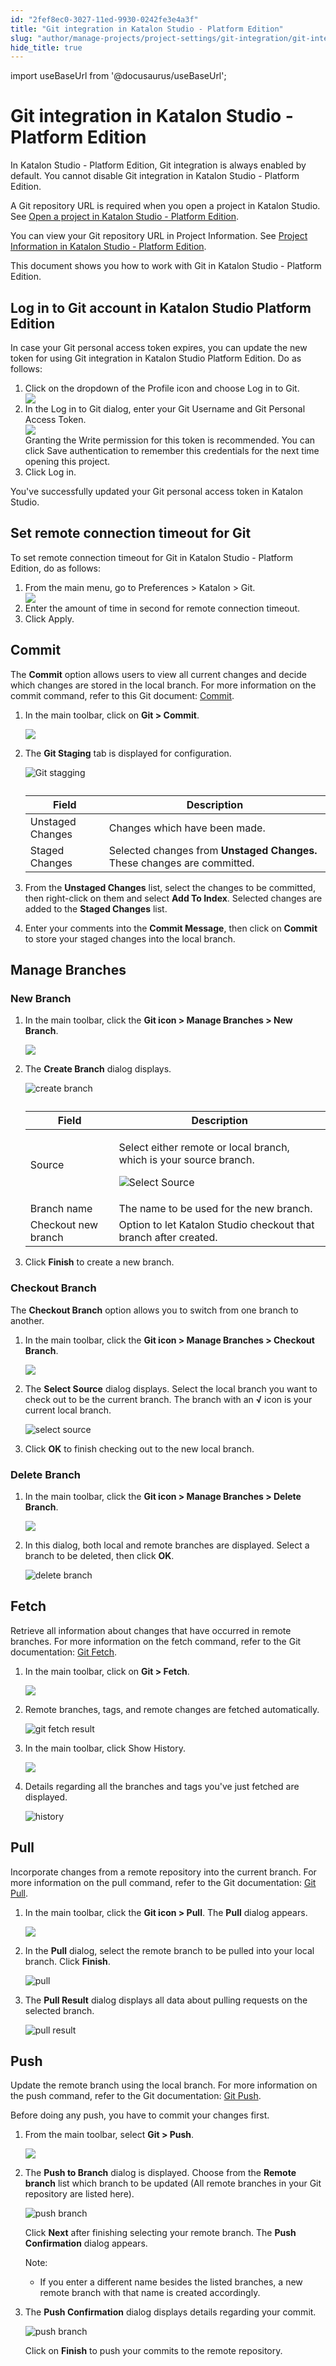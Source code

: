 ```yaml
---
id: "2fef8ec0-3027-11ed-9930-0242fe3e4a3f"
title: "Git integration in Katalon Studio - Platform Edition"
slug: "author/manage-projects/project-settings/git-integration/git-integration-in-katalon-studio---platform-edition"
hide_title: true
---
```

import useBaseUrl from '@docusaurus/useBaseUrl';


# <a id="id-23ce7549" class="anchor_top_offset"/><a id="ariaid-title1" class="anchor_top_offset"/>Git integration in Katalon Studio - Platform Edition

<p xmlns="http://www.w3.org/1999/xhtml" className="p">In Katalon Studio - Platform Edition, Git integration is always enabled by default. You cannot disable Git integration in Katalon Studio - Platform Edition.</p> 
<p xmlns="http://www.w3.org/1999/xhtml" className="p">A Git repository URL is required when you open a project in Katalon Studio. See <a className="xref" href="/docs/author/manage-projects/manage-test-projects/open-a-test-project-in-katalon-studio---platform-edition">Open a project in Katalon Studio - Platform Edition</a>.</p> 
<p xmlns="http://www.w3.org/1999/xhtml" className="p">You can view your Git repository URL in <span className="ph uicontrol">Project Information</span>. See <a className="xref" href="/docs/author/manage-projects/project-settings/view-and-edit-your-project-information-in-katalon-studio#concept-1a822743">Project Information in Katalon Studio - Platform Edition</a>.</p> 
<p xmlns="http://www.w3.org/1999/xhtml" className="p">This document shows you how to work with Git in Katalon Studio - Platform Edition.</p> 

## <a id="task-7394" class="anchor_top_offset"/>Log in to Git account in Katalon Studio Platform Edition

<section xmlns="http://www.w3.org/1999/xhtml" className="section context"><p className="p">In case your Git personal access token expires, you can update the new token for using Git integration in Katalon Studio Platform Edition. Do as follows:</p></section> 
<ol xmlns="http://www.w3.org/1999/xhtml" className="ol steps"><li className="li step stepexpand"><span className="ph cmd">Click on the dropdown of the <span className="ph uicontrol">Profile</span> icon and choose <span className="ph uicontrol">Log in to Git</span>.</span><div className="itemgroup info"><img className="image" width={400} src={useBaseUrl("/e315f4a0-302a-11ed-9930-0242fe3e4a3f.png")} /></div></li><li className="li step stepexpand"><span className="ph cmd">In the <span className="ph uicontrol">Log in to Git</span> dialog, enter your Git <span className="ph uicontrol">Username</span> and Git <span className="ph uicontrol">Personal Access Token</span>.</span><div className="itemgroup info"><img className="image" width={500} src={useBaseUrl("/fddfac00-3029-11ed-9930-0242fe3e4a3f.png")} /></div><div className="itemgroup info">Granting the Write permission for this token is recommended. You can click <span className="ph uicontrol">Save authentication</span> to remember this credentials for the next time opening this project.</div></li><li className="li step stepexpand"><span className="ph cmd">Click <span className="ph uicontrol">Log in</span>.</span></li></ol> 
<section xmlns="http://www.w3.org/1999/xhtml" className="section result">You've successfully updated your Git personal access token in Katalon Studio.</section> 

## <a id="task-6174" class="anchor_top_offset"/>Set remote connection timeout for Git

<section xmlns="http://www.w3.org/1999/xhtml" className="section context">To set remote connection timeout for Git in Katalon Studio - Platform Edition, do as follows:</section> 
<ol xmlns="http://www.w3.org/1999/xhtml" className="ol steps"><li className="li step stepexpand"><span className="ph cmd">From the main menu, go to <span className="ph uicontrol">Preferences</span> &gt; <span className="ph uicontrol">Katalon</span> &gt; <span className="ph uicontrol">Git</span>.</span><div className="itemgroup info"><img className="image" width={700} src={useBaseUrl("/e76e1510-3033-11ed-9930-0242fe3e4a3f.png")} /></div></li><li className="li step stepexpand"><span className="ph cmd">Enter the amount of time in second for remote connection timeout.</span></li><li className="li step stepexpand"><span className="ph cmd">Click <span className="ph uicontrol">Apply</span>.</span></li></ol> 

## <a id="id_7-2f51644a" class="anchor_top_offset"/>Commit

<p xmlns="http://www.w3.org/1999/xhtml" className="p">The <strong className="ph b">Commit</strong> option allows users to view all   current changes and decide which changes are stored in the local   branch. For more information on the commit command, refer to this   Git document: <a className="xref j-external-link" href="https://git-scm.com/docs/git-commit" target="_blank">Commit</a>.</p> 
<ol xmlns="http://www.w3.org/1999/xhtml" className="ol"><li className="li">     <p className="p">In the main toolbar, click on <strong className="ph b">Git &gt;         Commit</strong>.</p>     <p className="p">       <img className="image" width={250} src={useBaseUrl("/2fd25360-3404-11ed-9930-0242fe3e4a3f.png")} /></p>   </li><li className="li">     <p className="p">The <strong className="ph b">Git Staging</strong> tab is displayed for       configuration.</p>     <p className="p"><img className="image" width={700} src={useBaseUrl("/9217cdb0-22b2-11ed-9930-0242fe3e4a3f.png")} alt="Git stagging" />     </p>     <table className="table"><caption /><thead className="thead"><tr className><th className="entry anchor_top_offset" id="id_7-2f51644a__entry__1">Field</th><th className="entry anchor_top_offset" id="id_7-2f51644a__entry__2">Description</th></tr></thead><tbody className="tbody"><tr className><td className="entry" headers="id_7-2f51644a__entry__1 id_7-2f51644a__entry__2 ">Unstaged Changes</td><td className="entry" headers="id_7-2f51644a__entry__1 id_7-2f51644a__entry__2 ">Changes which have been made.</td></tr><tr className><td className="entry" headers="id_7-2f51644a__entry__1 id_7-2f51644a__entry__2 ">Staged Changes</td><td className="entry" headers="id_7-2f51644a__entry__1 id_7-2f51644a__entry__2 ">Selected changes from <strong className="ph b">Unstaged Changes.</strong> These             changes are committed.</td></tr></tbody></table>   </li><li className="li">     <p className="p">From the <strong className="ph b">Unstaged Changes</strong> list, select the       changes to be committed, then right-click on them and select       <strong className="ph b">Add To Index</strong>. Selected changes are added to the       <strong className="ph b">Staged Changes</strong> list.</p>   </li><li className="li">     <p className="p">Enter your comments into the <strong className="ph b">Commit Message</strong>,       then click on <strong className="ph b">Commit</strong> to store your staged changes       into the local branch.</p>   </li></ol> 
    

## <a id="id_8-12ac7b4e" class="anchor_top_offset"/>Manage Branches

    
              

### <a id="id_9-32800f40" class="anchor_top_offset"/>New Branch

<ol xmlns="http://www.w3.org/1999/xhtml" className="ol"><li className="li">     <p className="p">In the main toolbar, click the <strong className="ph b">Git icon &gt; Manage         Branches &gt; New Branch</strong>.</p>     <p className="p">       <img className="image" width={300} src={useBaseUrl("/d7ef6f60-3404-11ed-9930-0242fe3e4a3f.png")} /></p>   </li><li className="li">     <p className="p">The <strong className="ph b">Create Branch</strong> dialog displays.</p>     <p className="p"><img className="image" width={500} src={useBaseUrl("/9212ebb0-22b2-11ed-9930-0242fe3e4a3f.png")} alt="create branch" />     </p>     <table className="table"><caption /><thead className="thead"><tr className><th className="entry anchor_top_offset" id="id_9-32800f40__entry__1">Field</th><th className="entry anchor_top_offset" id="id_9-32800f40__entry__2">Description</th></tr></thead><tbody className="tbody"><tr className><td className="entry" headers="id_9-32800f40__entry__1 id_9-32800f40__entry__2 ">Source</td><td className="entry" headers="id_9-32800f40__entry__1 id_9-32800f40__entry__2 ">             <p className="p">Select either remote or local branch, which is your source               branch.</p>             <p className="p"><img className="image" width={500} src={useBaseUrl("/9211da40-22b2-11ed-9930-0242fe3e4a3f.png")} alt="Select Source" />             </p>           </td></tr><tr className><td className="entry" headers="id_9-32800f40__entry__1 id_9-32800f40__entry__2 ">Branch name</td><td className="entry" headers="id_9-32800f40__entry__1 id_9-32800f40__entry__2 ">The name to be used for the new branch.</td></tr><tr className><td className="entry" headers="id_9-32800f40__entry__1 id_9-32800f40__entry__2 ">Checkout new branch</td><td className="entry" headers="id_9-32800f40__entry__1 id_9-32800f40__entry__2 ">Option to let Katalon Studio checkout that branch after             created.</td></tr></tbody></table>   </li><li className="li">     <p className="p">Click <strong className="ph b">Finish</strong> to create a new branch.</p>   </li></ol> 

### <a id="id_10-67fc134a" class="anchor_top_offset"/>Checkout Branch

<p xmlns="http://www.w3.org/1999/xhtml" className="p">The <strong className="ph b">Checkout Branch</strong> option allows you to switch   from one branch to another.</p> 
<ol xmlns="http://www.w3.org/1999/xhtml" className="ol"><li className="li">     <p className="p">In the main toolbar, click the <strong className="ph b">Git icon &gt; Manage         Branches &gt; Checkout Branch</strong>.</p>     <p className="p">       <img className="image" width={300} src={useBaseUrl("/176c5590-3405-11ed-9930-0242fe3e4a3f.png")} /></p>   </li><li className="li">     <p className="p">The <strong className="ph b">Select Source</strong> dialog displays. Select the       local branch you want to check out to be the current branch. The       branch with an <strong className="ph b">√</strong> icon is your current local       branch.</p>     <p className="p"><img className="image" width={500} src={useBaseUrl("/920dbb90-22b2-11ed-9930-0242fe3e4a3f.png")} alt="select source" />     </p>   </li><li className="li">     <p className="p">Click <strong className="ph b">OK</strong> to finish checking out to the new       local branch.</p>   </li></ol> 

### <a id="id_11-64ec1245" class="anchor_top_offset"/>Delete Branch

<ol xmlns="http://www.w3.org/1999/xhtml" className="ol"><li className="li">     <p className="p">In the main toolbar, click the <strong className="ph b">Git icon &gt; Manage         Branches &gt; Delete Branch</strong>.</p>     <p className="p">       <img className="image" width={300} src={useBaseUrl("/4f2ec760-3405-11ed-9930-0242fe3e4a3f.png")} /></p>   </li><li className="li">     <p className="p">In this dialog, both local and remote branches are displayed.       Select a branch to be deleted, then click <strong className="ph b">OK</strong>.</p>     <p className="p"><img className="image" width={500} src={useBaseUrl("/91e2db00-22b2-11ed-9930-0242fe3e4a3f.png")} alt="delete branch" />     </p>   </li></ol> 

## <a id="id_12-1cd4874e" class="anchor_top_offset"/>Fetch

<p xmlns="http://www.w3.org/1999/xhtml" className="p">Retrieve all information about changes that have occurred in   remote branches. For more information on the fetch command, refer   to the Git documentation: <a className="xref j-external-link" href="https://git-scm.com/docs/git-fetch" target="_blank">Git Fetch</a>.</p> 
<ol xmlns="http://www.w3.org/1999/xhtml" className="ol"><li className="li">     <p className="p">In the main toolbar, click on <strong className="ph b">Git  &gt;         Fetch</strong>.</p>     <p className="p">       <img className="image" width={250} src={useBaseUrl("/942348c0-3403-11ed-9930-0242fe3e4a3f.png")} /></p>   </li><li className="li">     <p className="p">Remote branches, tags, and remote changes are fetched       automatically.</p>     <p className="p"><img className="image" width={500} src={useBaseUrl("/91dd83d0-22b2-11ed-9930-0242fe3e4a3f.png")} alt="git fetch result" />     </p>   </li><li className="li">     <p className="p">In the main toolbar, click <span className="ph uicontrol">Show History</span>.</p>     <p className="p">       <img className="image" width={250} src={useBaseUrl("/cfc42d40-3403-11ed-9930-0242fe3e4a3f.png")} /></p>   </li><li className="li">     <p className="p">Details regarding all the branches and tags you've just fetched       are displayed.</p>     <p className="p"><img className="image" width={750} src={useBaseUrl("/921e0f40-22b2-11ed-9930-0242fe3e4a3f.png")} alt="history" />     </p>   </li></ol> 

## <a id="id_13-c8dfd64b" class="anchor_top_offset"/>Pull

<p xmlns="http://www.w3.org/1999/xhtml" className="p">Incorporate changes from a remote repository into the current   branch. For more information on the pull command, refer to the Git   documentation: <a className="xref j-external-link" href="https://git-scm.com/docs/git-pull" target="_blank">Git     Pull</a>.</p> 
<ol xmlns="http://www.w3.org/1999/xhtml" className="ol"><li className="li">     <p className="p">In the main toolbar, click the <strong className="ph b">Git icon &gt;         Pull</strong>. The <strong className="ph b">Pull</strong> dialog appears.</p>     <p className="p">       <img className="image" width={250} src={useBaseUrl("/d9edbaf0-3405-11ed-9930-0242fe3e4a3f.png")} /></p>   </li><li className="li">     <p className="p">In the <strong className="ph b">Pull</strong> dialog, select the remote branch to       be pulled into your local branch. Click       <strong className="ph b">Finish</strong>.</p>     <p className="p"><img className="image" width={500} src={useBaseUrl("/91ffd8e0-22b2-11ed-9930-0242fe3e4a3f.png")} alt="pull" />     </p>   </li><li className="li">     <p className="p">The <strong className="ph b">Pull Result</strong> dialog displays all data about       pulling requests on the selected branch.</p>     <p className="p"><img className="image" width={350} src={useBaseUrl("/91fe5240-22b2-11ed-9930-0242fe3e4a3f.png")} alt="pull result" />     </p>   </li></ol> 

## <a id="id_14-5f909c4c" class="anchor_top_offset"/>Push

<p xmlns="http://www.w3.org/1999/xhtml" className="p">Update the remote branch using the local branch. For more information on the push command, refer to the Git documentation: <a className="xref j-external-link" href="https://git-scm.com/docs/git-push" target="_blank">Git Push</a>.</p> 
<p xmlns="http://www.w3.org/1999/xhtml" className="p">Before doing any push, you have to commit your changes first.</p> 
<ol xmlns="http://www.w3.org/1999/xhtml" className="ol"><li className="li">     <p className="p">From the main toolbar, select  <strong className="ph b">Git  &gt; Push</strong>.</p>     <p className="p">        <img className="image" width={250} src={useBaseUrl("/f4f6f6e0-3405-11ed-9930-0242fe3e4a3f.png")} /></p>   </li><li className="li">     <p className="p">The <strong className="ph b">Push to Branch</strong> dialog is displayed. Choose from the <strong className="ph b">Remote branch</strong> list which branch to be updated (All remote branches in your Git repository are listed here).</p>     <p className="p"><img className="image" width={500} src={useBaseUrl("/91fa3390-22b2-11ed-9930-0242fe3e4a3f.png")} alt="push branch" />      </p>     <p className="p">Click <strong className="ph b">Next</strong> after finishing selecting your remote branch. The <strong className="ph b">Push Confirmation</strong> dialog appears.</p>     <div className="note note note_note"><span className="note__title">Note:</span>        <ul className="ul"><li className="li">           <p className="p">If you enter a different name besides the listed branches, a new remote branch with that name is created accordingly.</p>         </li></ul>     </div>   </li><li className="li">     <p className="p">The <strong className="ph b">Push Confirmation</strong> dialog displays details regarding your commit.</p>     <p className="p"><img className="image" width={500} src={useBaseUrl("/91ee73c0-22b2-11ed-9930-0242fe3e4a3f.png")} alt="push branch" />      </p>     <p className="p">Click on <strong className="ph b">Finish</strong> to push your commits to the remote repository.</p>   </li></ol> 

